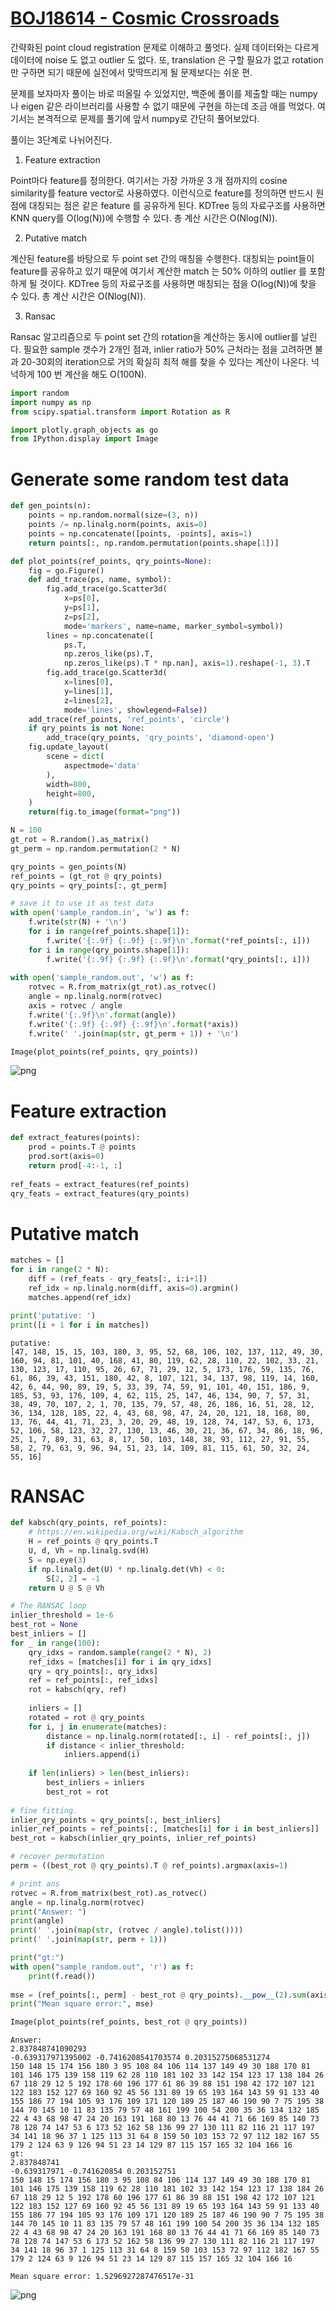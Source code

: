 # [BOJ18614 - Cosmic Crossroads](https://www.acmicpc.net/problem/18614)
<!--tags: 3d, d&c, geom, math-->

간략화된 point cloud registration 문제로 이해하고 풀엇다. 
실제 데이터와는 다르게 데이터에 noise 도 없고 outlier 도 없다. 
또, translation 은 구할 필요가 없고 rotation 만 구하면 되기 때문에 실전에서 맞딱뜨리게 될 문제보다는 쉬운 편.

문제를 보자마자 풀이는 바로 떠올릴 수 있었지만, 
백준에 풀이를 제출할 때는 numpy 나 eigen 같은 라이브러리를 사용할 수 없기 때문에 구현을 하는데 조금 애를 먹었다. 
여기서는 본격적으로 문제를 풀기에 앞서 numpy로 간단히 풀어보았다. 

풀이는 3단계로 나뉘어진다. 

1. Feature extraction

Point마다 feature를 정의한다. 여기서는 가장 가까운 3 개 점까지의 cosine similarity를 feature vector로 사용하였다. 
이런식으로 feature를 정의하면 반드시 원점에 대칭되는 점은 같은 feature 를 공유하게 된다. 
KDTree 등의 자료구조를 사용하면 KNN query를 O(log(N))에 수행할 수 있다. 총 계산 시간은 O(Nlog(N)).

2. Putative match

계산된 feature를 바탕으로 두 point set 간의 매칭을 수행한다. 
대칭되는 point들이 feature를 공유하고 있기 때문에 여기서 계산한 match 는 50% 이하의 outlier 를 포함하게 될 것이다.
KDTree 등의 자료구조를 사용하면 매칭되는 점을 O(log(N))에 찾을 수 있다. 총 계산 시간은 O(Nlog(N)).

3. Ransac

Ransac 알고리즘으로 두 point set 간의 rotation을 계산하는 동시에 outlier를 날린다.
필요한 sample 갯수가 2개인 점과, inlier ratio가 50% 근처라는 점을 고려하면 불과 20-30회의 iteration으로 거의 확실히 최적 해를 찾을 수 있다는 계산이 나온다. 넉넉하게 100 번 계산을 해도 O(100N).



```python
import random
import numpy as np
from scipy.spatial.transform import Rotation as R

import plotly.graph_objects as go
from IPython.display import Image
```

# Generate some random test data


```python
def gen_points(n):
    points = np.random.normal(size=(3, n))
    points /= np.linalg.norm(points, axis=0)
    points = np.concatenate([points, -points], axis=1)
    return points[:, np.random.permutation(points.shape[1])]

def plot_points(ref_points, qry_points=None):
    fig = go.Figure()
    def add_trace(ps, name, symbol):
        fig.add_trace(go.Scatter3d(
            x=ps[0],
            y=ps[1],
            z=ps[2],
            mode='markers', name=name, marker_symbol=symbol))
        lines = np.concatenate([
            ps.T,
            np.zeros_like(ps).T,
            np.zeros_like(ps).T * np.nan], axis=1).reshape(-1, 3).T
        fig.add_trace(go.Scatter3d(
            x=lines[0],
            y=lines[1],
            z=lines[2],
            mode='lines', showlegend=False))
    add_trace(ref_points, 'ref_points', 'circle')
    if qry_points is not None:
        add_trace(qry_points, 'qry_points', 'diamond-open')
    fig.update_layout(
        scene = dict(
            aspectmode='data'
        ),
        width=800,
        height=800,
    )
    return(fig.to_image(format="png"))
```


```python
N = 100
gt_rot = R.random().as_matrix()
gt_perm = np.random.permutation(2 * N)

qry_points = gen_points(N)
ref_points = (gt_rot @ qry_points)
qry_points = qry_points[:, gt_perm]

# save it to use it as test data
with open('sample_random.in', 'w') as f:
    f.write(str(N) + '\n')
    for i in range(ref_points.shape[1]):
        f.write('{:.9f} {:.9f} {:.9f}\n'.format(*ref_points[:, i]))
    for i in range(qry_points.shape[1]):
        f.write('{:.9f} {:.9f} {:.9f}\n'.format(*qry_points[:, i]))
        
with open('sample_random.out', 'w') as f:
    rotvec = R.from_matrix(gt_rot).as_rotvec()
    angle = np.linalg.norm(rotvec)
    axis = rotvec / angle
    f.write('{:.9f}\n'.format(angle))
    f.write('{:.9f} {:.9f} {:.9f}\n'.format(*axis))
    f.write(' '.join(map(str, gt_perm + 1)) + '\n')

Image(plot_points(ref_points, qry_points))
```




    
![png](output_4_0.png)
    



# Feature extraction


```python
def extract_features(points):
    prod = points.T @ points
    prod.sort(axis=0)
    return prod[-4:-1, :]
    
ref_feats = extract_features(ref_points)
qry_feats = extract_features(qry_points)
```

# Putative match


```python
matches = []
for i in range(2 * N):
    diff = (ref_feats - qry_feats[:, i:i+1])
    ref_idx = np.linalg.norm(diff, axis=0).argmin()
    matches.append(ref_idx)

print('putative: ')
print([i + 1 for i in matches])
```

    putative: 
    [47, 148, 15, 15, 103, 180, 3, 95, 52, 68, 106, 102, 137, 112, 49, 30, 160, 94, 81, 101, 40, 168, 41, 80, 119, 62, 28, 110, 22, 102, 33, 21, 130, 123, 17, 110, 95, 26, 67, 71, 29, 12, 5, 173, 176, 59, 135, 76, 61, 86, 39, 43, 151, 180, 42, 8, 107, 121, 34, 137, 98, 119, 14, 160, 42, 6, 44, 90, 89, 19, 5, 33, 39, 74, 59, 91, 101, 40, 151, 186, 9, 185, 53, 93, 176, 109, 4, 62, 115, 25, 147, 46, 134, 90, 7, 57, 31, 38, 49, 70, 107, 2, 1, 70, 135, 79, 57, 48, 26, 186, 16, 51, 28, 12, 36, 134, 128, 185, 22, 4, 43, 68, 98, 47, 24, 20, 121, 18, 168, 80, 13, 76, 44, 41, 71, 23, 3, 20, 29, 48, 19, 128, 74, 147, 53, 6, 173, 52, 106, 58, 123, 32, 27, 130, 13, 46, 30, 21, 36, 67, 34, 86, 18, 96, 25, 1, 7, 89, 31, 63, 8, 17, 50, 103, 148, 38, 93, 112, 27, 91, 55, 58, 2, 79, 63, 9, 96, 94, 51, 23, 14, 109, 81, 115, 61, 50, 32, 24, 55, 16]


# RANSAC 


```python
def kabsch(qry_points, ref_points):
    # https://en.wikipedia.org/wiki/Kabsch_algorithm
    H = ref_points @ qry_points.T
    U, d, Vh = np.linalg.svd(H)
    S = np.eye(3)
    if np.linalg.det(U) * np.linalg.det(Vh) < 0:
        S[2, 2] = -1
    return U @ S @ Vh

# The RANSAC loop
inlier_threshold = 1e-6
best_rot = None
best_inliers = []
for _ in range(100):
    qry_idxs = random.sample(range(2 * N), 2)
    ref_idxs = [matches[i] for i in qry_idxs]
    qry = qry_points[:, qry_idxs]
    ref = ref_points[:, ref_idxs]
    rot = kabsch(qry, ref)
    
    inliers = []
    rotated = rot @ qry_points
    for i, j in enumerate(matches):
        distance = np.linalg.norm(rotated[:, i] - ref_points[:, j])
        if distance < inlier_threshold:
            inliers.append(i)
        
    if len(inliers) > len(best_inliers):
        best_inliers = inliers
        best_rot = rot
        
# fine fitting. 
inlier_qry_points = qry_points[:, best_inliers]
inlier_ref_points = ref_points[:, [matches[i] for i in best_inliers]]
best_rot = kabsch(inlier_qry_points, inlier_ref_points)

# recover permutation
perm = ((best_rot @ qry_points).T @ ref_points).argmax(axis=1)

# print ans
rotvec = R.from_matrix(best_rot).as_rotvec()
angle = np.linalg.norm(rotvec)
print("Answer: ")
print(angle)
print(' '.join(map(str, (rotvec / angle).tolist())))
print(' '.join(map(str, perm + 1)))

print("gt:")
with open("sample_random.out", 'r') as f:
    print(f.read())
    
mse = (ref_points[:, perm] - best_rot @ qry_points).__pow__(2).sum(axis=0).mean()
print("Mean square error:", mse)

Image(plot_points(ref_points, best_rot @ qry_points))


```

    Answer: 
    2.837848741090293
    -0.639317971395002 -0.7416208541703574 0.20315275068531274
    150 148 15 174 156 180 3 95 108 84 106 114 137 149 49 30 188 170 81 101 146 175 139 158 119 62 28 110 181 102 33 142 154 123 17 138 184 26 67 118 29 12 5 192 178 60 196 177 61 86 39 88 151 198 42 172 107 121 122 183 152 127 69 160 92 45 56 131 89 19 65 193 164 143 59 91 133 40 155 186 77 194 105 93 176 109 171 120 189 25 187 46 190 90 7 75 195 38 144 70 145 10 11 83 135 79 57 48 161 199 100 54 200 35 36 134 132 185 22 4 43 68 98 47 24 20 163 191 168 80 13 76 44 41 71 66 169 85 140 73 78 128 74 147 53 6 173 52 162 58 136 99 27 130 111 82 116 21 117 197 34 141 18 96 37 1 125 113 31 64 8 159 50 103 153 72 97 112 182 167 55 179 2 124 63 9 126 94 51 23 14 129 87 115 157 165 32 104 166 16
    gt:
    2.837848741
    -0.639317971 -0.741620854 0.203152751
    150 148 15 174 156 180 3 95 108 84 106 114 137 149 49 30 188 170 81 101 146 175 139 158 119 62 28 110 181 102 33 142 154 123 17 138 184 26 67 118 29 12 5 192 178 60 196 177 61 86 39 88 151 198 42 172 107 121 122 183 152 127 69 160 92 45 56 131 89 19 65 193 164 143 59 91 133 40 155 186 77 194 105 93 176 109 171 120 189 25 187 46 190 90 7 75 195 38 144 70 145 10 11 83 135 79 57 48 161 199 100 54 200 35 36 134 132 185 22 4 43 68 98 47 24 20 163 191 168 80 13 76 44 41 71 66 169 85 140 73 78 128 74 147 53 6 173 52 162 58 136 99 27 130 111 82 116 21 117 197 34 141 18 96 37 1 125 113 31 64 8 159 50 103 153 72 97 112 182 167 55 179 2 124 63 9 126 94 51 23 14 129 87 115 157 165 32 104 166 16
    
    Mean square error: 1.5296927287476517e-31





    
![png](output_10_1.png)
    




```python

```


```python

```
